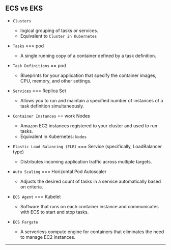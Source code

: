 ## ECS vs EKS
- `Clusters`
    - logical grouping of tasks or services.
    - Equivalent to `Cluster in Kubernetes`

- `Tasks` === pod
    - A single running copy of a container defined by a task definition.

- `Task Definitions` == pod
    - Blueprints for your application that specify the container images, CPU, memory, and other settings.

- `Services`  === Replica Set
    - Allows you to run and maintain a specified number of instances of a task definition simultaneously.

- `Container Instances` == work Nodes
  - Amazon EC2 instances registered to your cluster and used to run tasks.
  - Equivalent in Kubernetes: `Nodes`
  
- `Elastic Load Balancing (ELB)`   === Service (specifically, LoadBalancer type)
  - Distributes incoming application traffic across multiple targets.
  
- `Auto Scaling` === Horizontal Pod Autoscaler
  - Adjusts the desired count of tasks in a service automatically based on criteria.
  
- `ECS Agent` === Kubelet
  - Software that runs on each container instance and communicates with ECS to start and stop tasks.
  
- `ECS Fargate`
  - A serverless compute engine for containers that eliminates the need to manage EC2 instances.
---
